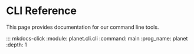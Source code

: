 # CLI Reference

This page provides documentation for our command line tools.

::: mkdocs-click
    :module: planet.cli.cli
    :command: main 
    :prog_name: planet
    :depth: 1
